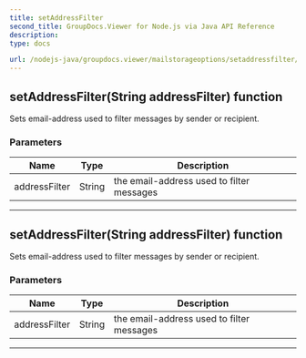 ```yaml
---
title: setAddressFilter
second_title: GroupDocs.Viewer for Node.js via Java API Reference
description: 
type: docs

url: /nodejs-java/groupdocs.viewer/mailstorageoptions/setaddressfilter/
---
```


## setAddressFilter(String addressFilter)  function
Sets email-address used to filter messages by sender or recipient.

### Parameters

| Name | Type | Description |
| --- | --- | --- |
| addressFilter | String | the email-address used to filter messages |


---


## setAddressFilter(String addressFilter)  function
Sets email-address used to filter messages by sender or recipient.

### Parameters

| Name | Type | Description |
| --- | --- | --- |
| addressFilter | String | the email-address used to filter messages |


---



